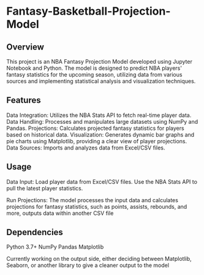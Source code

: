 # Fantasy-Basketball-Projection-Model
## Overview
This project is an NBA Fantasy Projection Model developed using Jupyter Notebook and Python. The model is designed to predict NBA players' fantasy statistics for the upcoming season, utilizing data from various sources and implementing statistical analysis and visualization techniques.

## Features
Data Integration: Utilizes the NBA Stats API to fetch real-time player data.
Data Handling: Processes and manipulates large datasets using NumPy and Pandas.
Projections: Calculates projected fantasy statistics for players based on historical data.
Visualization: Generates dynamic bar graphs and pie charts using Matplotlib, providing a clear view of player projections.
Data Sources: Imports and analyzes data from Excel/CSV files.

## Usage
Data Input:
Load player data from Excel/CSV files.
Use the NBA Stats API to pull the latest player statistics.

Run Projections:
The model processes the input data and calculates projections for fantasy statistics, such as points, assists, rebounds, and more, outputs data within another CSV file

## Dependencies
Python 3.7+
NumPy
Pandas
Matplotlib

Currently working on the output side, either deciding between Matplotlib, Seaborn, or another library to give a cleaner output to the model
